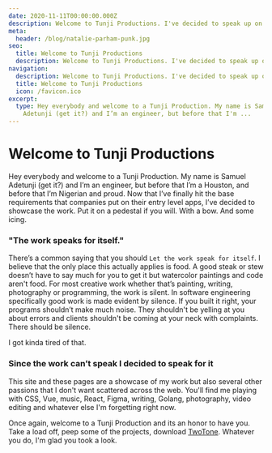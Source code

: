 ```yaml
---
date: 2020-11-11T00:00:00.000Z
description: Welcome to Tunji Productions. I've decided to speak up on the work done here.
meta:
  header: /blog/natalie-parham-punk.jpg
seo:
  title: Welcome to Tunji Productions
  description: Welcome to Tunji Productions. I've decided to speak up on the work done here.
navigation:
  description: Welcome to Tunji Productions. I've decided to speak up on the work done here.
  title: Welcome to Tunji Productions
  icon: /favicon.ico
excerpt:
  type: Hey everybody and welcome to a Tunji Production. My name is Samuel
    Adetunji (get it?) and I’m an engineer, but before that I'm ...
---
```


# Welcome to Tunji Productions

Hey everybody and welcome to a Tunji Production. My name is Samuel Adetunji (get it?) and I’m an engineer, but before that I’m a Houston, and before that I’m Nigerian and proud. Now that I’ve finally hit the base requirements that companies put on their entry level apps, I’ve decided to showcase the work. Put it on a pedestal if you will. With a bow. And some icing.

### "The work speaks for itself."

There’s a common saying that you should `Let the work speak for itself`. I believe that the only place this actually applies is food. A good steak or stew doesn’t have to say much for you to get it but watercolor paintings and code aren't food. For most creative work whether that’s painting, writing, photography or programming, the work is silent. In software engineering specifically good work is made evident by silence. If you built it right, your programs shouldn’t make much noise. They shouldn't be yelling at you about errors and clients shouldn't be coming at your neck with complaints. There should be silence.

I got kinda tired of that.

### Since the work can’t speak I decided to speak for it

This site and these pages are a showcase of my work but also several other passions that I don't want scattered across the web. You'll find me playing with CSS, Vue, music, React, Figma, writing, Golang, photography, video editing and whatever else I'm forgetting right now.

Once again, welcome to a Tunji Production and its an honor to have you. Take a load off, peep some of the projects, download <a href="https://twotone.app" target="_blank" class="underline hover:no-underline text-green-700 hover:text-green-400">TwoTone</a>. Whatever you do, I'm glad you took a look.

